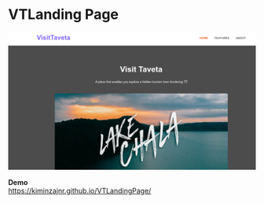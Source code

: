 # VTLanding Page

![img](assets/img/visit-taveta.png)

**Demo**  
<https://kiminzajnr.github.io/VTLandingPage/>
